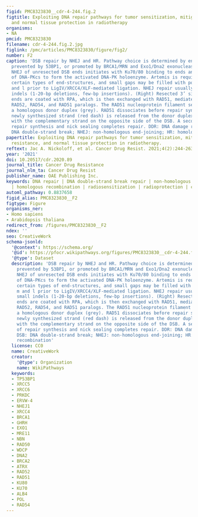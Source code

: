 ```yaml
---
figid: PMC8323830__cdr-4-244.fig.2
figtitle: Exploiting DNA repair pathways for tumor sensitization, mitigation of resistance,
  and normal tissue protection in radiotherapy
organisms:
- NA
pmcid: PMC8323830
filename: cdr-4-244.fig.2.jpg
figlink: /pmc/articles/PMC8323830/figure/fig2/
number: F2
caption: 'DSB repair by NHEJ and HR. Pathway choice is determined by end-resection,
  prevented by 53BP1, or promoted by BRCA1/MRN and Exo1/Dna2 exonucleases. (Left)
  NHEJ of unresected DSB ends initiates with Ku70/80 binding to ends and recruitment
  of DNA-PKcs to form the activated DNA-PK holoenzyme. Artemis is required to trim
  certain types of end-structures, and small gaps may be filled with polymerases m
  and l prior to LigIV/XRCC4/XLF-mediated ligation. NHEJ repair usually produces small
  indels (1-20-bp deletions, few-bp insertions). (Right) Resected 3’ single-strand
  ends are coated with RPA, which is then exchanged with RAD51, mediated by BRCA2,
  RAD52, RAD54, and RAD51 paralogs. The RAD51 nucleoprotein filament seeks and invades
  a homologous donor duplex (grey). RAD51 dissociates before repair synthesis; the
  newly synthesized strand (red dash) is released from the donor duplex and anneals
  with the complementary strand on the opposite side of the DSB. A second round of
  repair synthesis and nick sealing completes repair. DDR: DNA damage response; DSB:
  DNA double-strand break; NHEJ: non-homologous end-joining; HR: homologous recombination'
papertitle: Exploiting DNA repair pathways for tumor sensitization, mitigation of
  resistance, and normal tissue protection in radiotherapy.
reftext: Jac A. Nickoloff, et al. Cancer Drug Resist. 2021;4(2):244-263.
year: '2021'
doi: 10.20517/cdr.2020.89
journal_title: Cancer Drug Resistance
journal_nlm_ta: Cancer Drug Resist
publisher_name: OAE Publishing Inc.
keywords: DNA repair | DNA double-strand break repair | non-homologous end-joining
  | homologous recombination | radiosensitization | radioprotection | cancer therapy
automl_pathway: 0.8837658
figid_alias: PMC8323830__F2
figtype: Figure
organisms_ner:
- Homo sapiens
- Arabidopsis thaliana
redirect_from: /figures/PMC8323830__F2
ndex: ''
seo: CreativeWork
schema-jsonld:
  '@context': https://schema.org/
  '@id': https://pfocr.wikipathways.org/figures/PMC8323830__cdr-4-244.fig.2.html
  '@type': Dataset
  description: 'DSB repair by NHEJ and HR. Pathway choice is determined by end-resection,
    prevented by 53BP1, or promoted by BRCA1/MRN and Exo1/Dna2 exonucleases. (Left)
    NHEJ of unresected DSB ends initiates with Ku70/80 binding to ends and recruitment
    of DNA-PKcs to form the activated DNA-PK holoenzyme. Artemis is required to trim
    certain types of end-structures, and small gaps may be filled with polymerases
    m and l prior to LigIV/XRCC4/XLF-mediated ligation. NHEJ repair usually produces
    small indels (1-20-bp deletions, few-bp insertions). (Right) Resected 3’ single-strand
    ends are coated with RPA, which is then exchanged with RAD51, mediated by BRCA2,
    RAD52, RAD54, and RAD51 paralogs. The RAD51 nucleoprotein filament seeks and invades
    a homologous donor duplex (grey). RAD51 dissociates before repair synthesis; the
    newly synthesized strand (red dash) is released from the donor duplex and anneals
    with the complementary strand on the opposite side of the DSB. A second round
    of repair synthesis and nick sealing completes repair. DDR: DNA damage response;
    DSB: DNA double-strand break; NHEJ: non-homologous end-joining; HR: homologous
    recombination'
  license: CC0
  name: CreativeWork
  creator:
    '@type': Organization
    name: WikiPathways
  keywords:
  - TP53BP1
  - XRCC5
  - XRCC6
  - PRKDC
  - ERVW-4
  - NHEJ1
  - XRCC4
  - BRCA1
  - GHRH
  - EXO1
  - MRE11
  - NBN
  - RAD50
  - WDCP
  - DNA2
  - BRCA2
  - ATRX
  - RAD52
  - RAD51
  - KU80
  - KU70
  - ALB4
  - POL
  - RAD54
---
```

